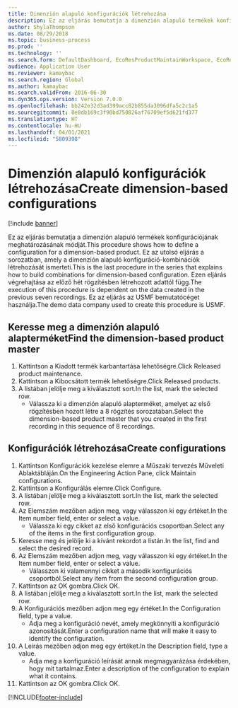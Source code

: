 ```yaml
---
title: Dimenzión alapuló konfigurációk létrehozása
description: Ez az eljárás bemutatja a dimenzión alapuló termékek konfigurációjának meghatározásának módját.
author: ShylaThompson
ms.date: 08/29/2018
ms.topic: business-process
ms.prod: ''
ms.technology: ''
ms.search.form: DefaultDashboard, EcoResProductMaintainWorkspace, EcoResProductOpenCasesFormPart, EcoResProductDetailsExtended, EcoResDimensionBasedConfiguration, ConfigChooseFromRoute, ConfigChooseFromGroup, ConfigChoiceApprove
audience: Application User
ms.reviewer: kamaybac
ms.search.region: Global
ms.author: kamaybac
ms.search.validFrom: 2016-06-30
ms.dyn365.ops.version: Version 7.0.0
ms.openlocfilehash: bb242e32d3ad399acc82b855da3096dfa5c2c1a5
ms.sourcegitcommit: 0e8db169c3f90bd750826af76709ef5d621fd377
ms.translationtype: HT
ms.contentlocale: hu-HU
ms.lasthandoff: 04/01/2021
ms.locfileid: "5809398"
---
```

# <a name="create-dimension-based-configurations"></a><span data-ttu-id="28b2a-103">Dimenzión alapuló konfigurációk létrehozása</span><span class="sxs-lookup"><span data-stu-id="28b2a-103">Create dimension-based configurations</span></span>

[!include [banner](../../includes/banner.md)]

<span data-ttu-id="28b2a-104">Ez az eljárás bemutatja a dimenzión alapuló termékek konfigurációjának meghatározásának módját.</span><span class="sxs-lookup"><span data-stu-id="28b2a-104">This procedure shows how to define a configuration for a dimension-based product.</span></span> <span data-ttu-id="28b2a-105">Ez az utolsó eljárás a sorozatban, amely a dimenzión alapuló konfiguráció-kombinációk létrehozását ismerteti.</span><span class="sxs-lookup"><span data-stu-id="28b2a-105">This is the last procedure in the series that explains how to build combinations for dimension-based configuration.</span></span> <span data-ttu-id="28b2a-106">Ezen eljárás végrehajtása az előző hét rögzítésben létrehozott adattól függ.</span><span class="sxs-lookup"><span data-stu-id="28b2a-106">The execution of this procedure is dependent on the data created in the previous seven recordings.</span></span> <span data-ttu-id="28b2a-107">Ez az eljárás az USMF bemutatócéget használja.</span><span class="sxs-lookup"><span data-stu-id="28b2a-107">The demo data company used to create this procedure is USMF.</span></span>


## <a name="find-the-dimension-based-product-master"></a><span data-ttu-id="28b2a-108">Keresse meg a dimenzión alapuló alapterméket</span><span class="sxs-lookup"><span data-stu-id="28b2a-108">Find the dimension-based product master</span></span>
1. <span data-ttu-id="28b2a-109">Kattintson a Kiadott termék karbantartása lehetőségre.</span><span class="sxs-lookup"><span data-stu-id="28b2a-109">Click Released product maintenance.</span></span>
2. <span data-ttu-id="28b2a-110">Kattintson a Kibocsátott termék lehetőségre.</span><span class="sxs-lookup"><span data-stu-id="28b2a-110">Click Released products.</span></span>
3. <span data-ttu-id="28b2a-111">A listában jelölje meg a kiválasztott sort.</span><span class="sxs-lookup"><span data-stu-id="28b2a-111">In the list, mark the selected row.</span></span>
    * <span data-ttu-id="28b2a-112">Válassza ki a dimenzión alapuló alapterméket, amelyet az első rögzítésben hozott létre a 8 rögzítés sorozatában.</span><span class="sxs-lookup"><span data-stu-id="28b2a-112">Select the dimension-based product master that you created in the first recording in this sequence of 8 recordings.</span></span>  

## <a name="create-configurations"></a><span data-ttu-id="28b2a-113">Konfigurációk létrehozása</span><span class="sxs-lookup"><span data-stu-id="28b2a-113">Create configurations</span></span>
1. <span data-ttu-id="28b2a-114">Kattintson Konfigurációk kezelése elemre a Műszaki tervezés Műveleti Ablaktábláján.</span><span class="sxs-lookup"><span data-stu-id="28b2a-114">On the Engineering Action Pane, click Maintain configurations.</span></span>
2. <span data-ttu-id="28b2a-115">Kattintson a Konfigurálás elemre.</span><span class="sxs-lookup"><span data-stu-id="28b2a-115">Click Configure.</span></span>
3. <span data-ttu-id="28b2a-116">A listában jelölje meg a kiválasztott sort.</span><span class="sxs-lookup"><span data-stu-id="28b2a-116">In the list, mark the selected row.</span></span>
4. <span data-ttu-id="28b2a-117">Az Elemszám mezőben adjon meg, vagy válasszon ki egy értéket.</span><span class="sxs-lookup"><span data-stu-id="28b2a-117">In the Item number field, enter or select a value.</span></span>
    * <span data-ttu-id="28b2a-118">Válassza ki egy cikket az első konfigurációs csoportban.</span><span class="sxs-lookup"><span data-stu-id="28b2a-118">Select any of the items in the first configuration group.</span></span>  
5. <span data-ttu-id="28b2a-119">Keresse meg és jelölje ki a kívánt rekordot a listán.</span><span class="sxs-lookup"><span data-stu-id="28b2a-119">In the list, find and select the desired record.</span></span>
6. <span data-ttu-id="28b2a-120">Az Elemszám mezőben adjon meg, vagy válasszon ki egy értéket.</span><span class="sxs-lookup"><span data-stu-id="28b2a-120">In the Item number field, enter or select a value.</span></span>
    * <span data-ttu-id="28b2a-121">Válasszon ki valamennyi cikket a második konfigurációs csoportból.</span><span class="sxs-lookup"><span data-stu-id="28b2a-121">Select any item from the second configuration group.</span></span>  
7. <span data-ttu-id="28b2a-122">Kattintson az OK gombra.</span><span class="sxs-lookup"><span data-stu-id="28b2a-122">Click OK.</span></span>
8. <span data-ttu-id="28b2a-123">A listában jelölje meg a kiválasztott sort.</span><span class="sxs-lookup"><span data-stu-id="28b2a-123">In the list, mark the selected row.</span></span>
9. <span data-ttu-id="28b2a-124">A Konfigurációs mezőben adjon meg egy értéket.</span><span class="sxs-lookup"><span data-stu-id="28b2a-124">In the Configuration field, type a value.</span></span>
    * <span data-ttu-id="28b2a-125">Adja meg a konfiguráció nevét, amely megkönnyíti a konfiguráció azonosítását.</span><span class="sxs-lookup"><span data-stu-id="28b2a-125">Enter a configuration name that will make it easy to identify the configuration.</span></span>  
10. <span data-ttu-id="28b2a-126">A Leírás mezőben adjon meg egy értéket.</span><span class="sxs-lookup"><span data-stu-id="28b2a-126">In the Description field, type a value.</span></span>
    * <span data-ttu-id="28b2a-127">Adja meg a konfiguráció leírását annak megmagyarázása érdekében, hogy mit tartalmaz.</span><span class="sxs-lookup"><span data-stu-id="28b2a-127">Enter a description of the configuration to explain what it contains.</span></span>  
11. <span data-ttu-id="28b2a-128">Kattintson az OK gombra.</span><span class="sxs-lookup"><span data-stu-id="28b2a-128">Click OK.</span></span>



[!INCLUDE[footer-include](../../../includes/footer-banner.md)]